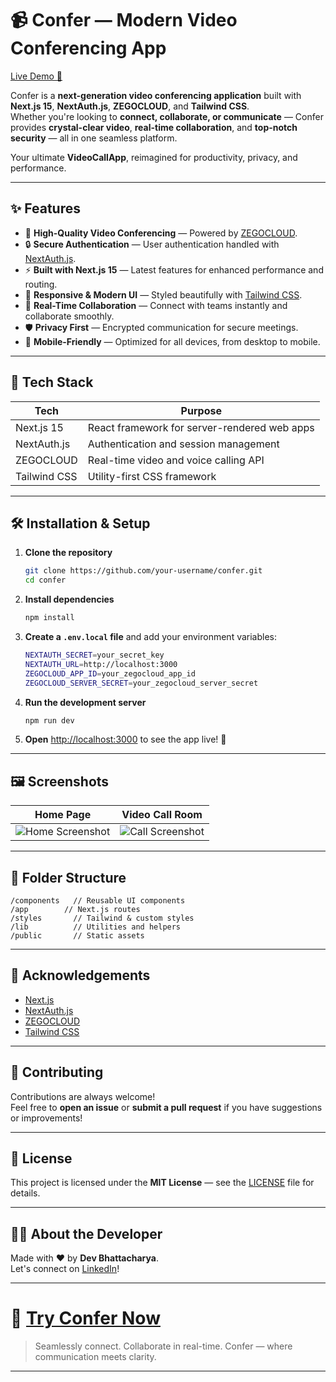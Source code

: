 # 📹 Confer — Modern Video Conferencing App

[Live Demo 🔗](https://confer-seven.vercel.app/secureConfer)

Confer is a **next-generation video conferencing application** built with **Next.js 15**, **NextAuth.js**, **ZEGOCLOUD**, and **Tailwind CSS**.  
Whether you're looking to **connect, collaborate, or communicate** — Confer provides **crystal-clear video**, **real-time collaboration**, and **top-notch security** — all in one seamless platform.

Your ultimate **VideoCallApp**, reimagined for productivity, privacy, and performance.

---

## ✨ Features

- 🎥 **High-Quality Video Conferencing** — Powered by [ZEGOCLOUD](https://www.zegocloud.com/).
- 🔒 **Secure Authentication** — User authentication handled with [NextAuth.js](https://next-auth.js.org/).
- ⚡ **Built with Next.js 15** — Latest features for enhanced performance and routing.
- 🎨 **Responsive & Modern UI** — Styled beautifully with [Tailwind CSS](https://tailwindcss.com/).
- 🔗 **Real-Time Collaboration** — Connect with teams instantly and collaborate smoothly.
- 🛡️ **Privacy First** — Encrypted communication for secure meetings.
- 📱 **Mobile-Friendly** — Optimized for all devices, from desktop to mobile.

---

## 🚀 Tech Stack

| Tech        | Purpose                                      |
|-------------|----------------------------------------------|
| Next.js 15  | React framework for server-rendered web apps |
| NextAuth.js | Authentication and session management        |
| ZEGOCLOUD   | Real-time video and voice calling API        |
| Tailwind CSS| Utility-first CSS framework                  |

---

## 🛠️ Installation & Setup

1. **Clone the repository**
   ```bash
   git clone https://github.com/your-username/confer.git
   cd confer
   ```

2. **Install dependencies**
   ```bash
   npm install
   ```

3. **Create a `.env.local` file** and add your environment variables:
   ```bash
   NEXTAUTH_SECRET=your_secret_key
   NEXTAUTH_URL=http://localhost:3000
   ZEGOCLOUD_APP_ID=your_zegocloud_app_id
   ZEGOCLOUD_SERVER_SECRET=your_zegocloud_server_secret
   ```

4. **Run the development server**
   ```bash
   npm run dev
   ```

5. **Open** [http://localhost:3000](http://localhost:3000) to see the app live! 🚀

---

## 🖼️ Screenshots

| Home Page | Video Call Room |
|:---------:|:---------------:|
| ![Home Screenshot](https://res.cloudinary.com/dxwxn2ncy/image/upload/v1745649728/confer1_bseqkp.png) | ![Call Screenshot](https://res.cloudinary.com/dxwxn2ncy/image/upload/v1745649726/confer5_kay3p4.png) |

---

## 📂 Folder Structure

```
/components   // Reusable UI components
/app        // Next.js routes
/styles       // Tailwind & custom styles
/lib          // Utilities and helpers
/public       // Static assets
```

---

## 🙌 Acknowledgements

- [Next.js](https://nextjs.org/)
- [NextAuth.js](https://next-auth.js.org/)
- [ZEGOCLOUD](https://www.zegocloud.com/)
- [Tailwind CSS](https://tailwindcss.com/)

---

## 🤝 Contributing

Contributions are always welcome!  
Feel free to **open an issue** or **submit a pull request** if you have suggestions or improvements!

---

## 📜 License

This project is licensed under the **MIT License** — see the [LICENSE](LICENSE) file for details.

---

## 🧑‍💻 About the Developer

Made with ❤️ by **Dev Bhattacharya**.  
Let's connect on [LinkedIn](https://www.linkedin.com/in/devbhattacharya)!

---

# 🔗 [Try Confer Now](https://confer-seven.vercel.app/secureConfer)

> Seamlessly connect. Collaborate in real-time. Confer — where communication meets clarity.

---
